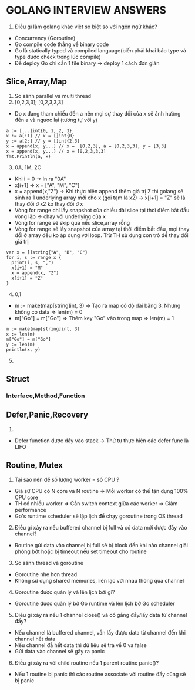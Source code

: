 # GOLANG INTERVIEW ANSWERS

1. <a name="common_1">Điều gì làm golang khác việt so biệt so với ngôn ngữ khác?</a> 
  - Concurrency (Goroutine)
  - Go compile code thẳng về binary code
  - Go là statically typed và compiled language(biến phải khai báo type và type được check trong lúc compile)
  - Để deploy Go chỉ cần 1 file binary -> deploy 1 cách đơn giản

## Slice,Array,Map
1. <a name="slice_1">So sánh parallel và multi thread</a>
2. <a name="slice_2">[0,2,3,3]; [0,2,3,3,3]</a>
- Do x đang tham chiếu đến a  nên mọi sự thay đổi của x sẽ ảnh hưởng đến a và ngược lại (tương tự với y)
```
a := [...]int{0, 1, 2, 3}
x := a[:1] // x = []int{0}
y := a[2:] // y = []int{2,3}
x = append(x, y...) // x =  [0,2,3], a = [0,2,3,3], y = [3,3]
x = append(x, y...) // x = [0,2,3,3,3]
fmt.Println(a, x)
```
3. <a name="slice_3">0A, 1M, 2C</a>
- Khi i = 0 -> In ra "0A"
- x[i+1] -> x = ["A", "M", "C"]
- x = append(x,"Z") -> Khi thực hiện append thêm giá trị Z thì golang sẽ sinh ra 1 underlying array mới cho x (gọi tạm là x2) ->  x[i+1] = "Z" sẽ là thay đổi ở x2 ko thay đổi ở x
- Vòng for range chỉ lấy snapshot của chiều dài slice tại thời điểm bắt đầu vòng lặp -> chạy với underlying của x
- Vòng for range sẽ skip qua nếu slice,array rỗng
- Vòng for range sẽ lấy snapshot của array tại thời điểm bắt đầu, mọi thay đổi ở array đều ko áp dụng với loop. Trừ TH sử dụng con trỏ để thay đổi giá trị
```
var x = []string{"A", "B", "C"}
for i, s := range x {
  print(i, s, ",")
  x[i+1] = "M"
  x = append(x, "Z")
  x[i+1] = "Z"
}
```
4. <a name="slice_3">0,1</a>
- m := make(map[string]int, 3) => Tạo ra map có độ dài bằng 3. Nhưng không có data => len(m) = 0
- m["Go"] = m["Go"] => Thêm key "Go" vào trong map => len(m) = 1
```
m := make(map[string]int, 3)
x := len(m)
m["Go"] = m["Go"]
y := len(m)
println(x, y)
```

5.

## Struct
### Interface,Method,Function
## Defer,Panic,Recovery
1. <a name="defer_panice_recovery_1"></a>
  - Defer function được đẩy vào stack -> Thứ tự thực hiện các defer func là LIFO
## Routine, Mutex
1. <a name="routine_mutex_1">Tại sao nên để số lượng worker = số CPU ?</a>
  - Giả sử CPU có N core và N routine => Mỗi worker có thể tận dụng 100% CPU core
  - TH có nhiều worker => Cần switch context giữa các worker => Giảm performance
  - Go's runtime scheduler sẽ lập lịch để chạy goroutine trong OS thread
2. <a name="routine_mutex_2">Điều gì xảy ra nếu buffered channel bị full và có data mới được đẩy vào channel?</a>
  - Routine gửi data vào channel bị full sẽ bị block đến khi nào channel giải phóng bớt hoặc bị timeout nếu set timeout cho routine
3. <a name="routine_mutex_3">So sánh thread và goroutine</a>
  - Goroutine nhẹ hơn thread
  - Không sử dụng shared memories, liên lạc với nhau thông qua channel
4. <a name="routine_mutex_4">Goroutine được quản lý và lên lịch bởi gì?</a>
  - Goroutine được quản lý bở Go runtime và lên lịch bở Go scheduler
5. <a name="routine_mutex_5">Điều gì xảy ra nếu 1 channel close() và cố gắng đẩy/lấy data từ channel đấy?</a>
- Nếu channel là buffered channel, vẫn lấy được data từ channel đến khi channel hết data
- Nếu channel đẫ hết data thì dữ liệu sẽ trả về 0 và false
- Gửi data vào channel sẽ gây ra panic
6. <a name="routine_mutex_6">Điều gì xảy ra với child routine nếu 1 parent routine panic()?</a> 
- Nếu 1 routine bị panic thì các routine associate với routine đấy cũng sẽ bị panic
